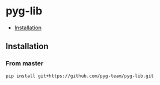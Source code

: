 # pyg-lib

* [Installation](#installation)

## Installation

### From master

```
pip install git+https://github.com/pyg-team/pyg-lib.git
```

